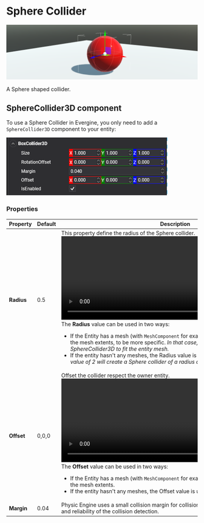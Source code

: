 # Sphere Collider

![Sphere Collider](images/sphere_collider.png)

A Sphere shaped collider.

## SphereCollider3D component

To use a Sphere Collider in Evergine, you only need to add a `SphereCollider3D` component to your entity:

![BoxCollider3D](images/boxcollider3d_component.png)

### Properties

| Property | Default | Description | 
| --- | --- | --- |
| **Radius** | 0.5 | This property define the radius of the Sphere collider. <br/><video width="600" height="220" autoplay loop><source src="images/sphere_collider_radius.mp4" type="video/mp4"></video><br/>The **Radius** value can be used in two ways:<ul><li>If the Entity has a mesh (with `MeshComponent` for example), the Radius value is relative to the mesh extents, to be more specific. *In that case, a value of 0.5 let the SphereCollider3D to fit the entity mesh.*</li><li>If the entity hasn't any meshes, the Radius value is used as scene units. *In that case, a value of 2 will create a Sphere collider of a radius of 2 units, and a diameter of 4 units.*</li></ul>| 
| **Offset** | 0,0,0 | Offset the collider respect the owner entity. <br/><video width="600" height="220" autoplay loop><source src="images/sphere_collider_offset.mp4" type="video/mp4"></video><br/>The **Offset** value can be used in two ways:<ul><li>If the Entity has a mesh (with `MeshComponent` for example), the Offset value is relative to the mesh extents.</li><li>If the entity hasn't any meshes, the Offset value is used as scene units.</li></ul> | 
| **Margin** | 0.04 | Physic Engine uses a small collision margin for collision shapes, to improve performance and reliability of the collision detection. | 